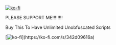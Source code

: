 [![ko-fi](https://ko-fi.com/img/githubbutton_sm.svg)](https://ko-fi.com/O4O515DIW5)




PLEASE SUPPORT ME!!!!!!!!


Buy This To Have Unlimited Unobfuscated Scripts







[![ko-fi](https://storage.ko-fi.com/cdn/brandasset/v2/kofi_logo.png?_gl=1*gclrfo*_gcl_aw*R0NMLjE3MzAxNzI5MjUuQ2owS0NRanc3UHk0QmhDYkFSSXNBTU14LV9KOUlYQlFXaUxXclJSci1fOEJmM1AtcjVDN2RKdGFEZU9JdWFaWmJxTGRneFpDb3l3YTFpNGFBbGhBRUFMd193Y0I.*_gcl_au*OTA2NDQ5NTUxLjE3MzAxNzA4MzA.*_ga*MTU0NDgwNjQ1Ni4xNzMwMTcwODMx*_ga_M13FZ7VQ2C*MTczMDE3MjkyMy4yLjEuMTczMDE3NjUwNS41MC4wLjA.)](https://ko-fi.com/s/342d09616a)
